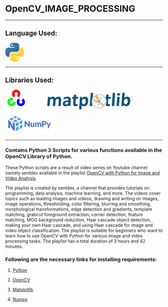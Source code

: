 # OpenCV_IMAGE_PROCESSING

<hr>

## Language Used: 
<img src="readme\python.png" height=60>
<hr>


## Libraries Used:
<img src="readme\opencv.png" height=70>
<img src="readme\matplotlib.png" height=70>
<img src="readme\numpy.png" height=70>

<hr>

### Contains Python 3 Scripts for various functions available in the OpenCV Library of Python. 

These Python scripts are a result of video series on Youtube channel namely sentdex available in the playlist [OpenCV with Python for Image and Video Analysis](https://youtube.com/playlist?list=PLQVvvaa0QuDdttJXlLtAJxJetJcqmqlQq&si=PMxyl7mhrwOLzOwE").

The playlist is created by sentdex, a channel that provides tutorials on programming, data analysis, machine learning, and more. The videos cover topics such as loading images and videos, drawing and writing on images, image operations, thresholding, color filtering, blurring and smoothing, morphological transformations, edge detection and gradients, template matching, grabcut foreground extraction, corner detection, feature matching, MOG background reduction, Haar cascade object detection, making your own Haar cascade, and using Haar cascade for image and video object classification. 
The playlist is suitable for beginners who want to learn how to use OpenCV with Python for various image and video processing tasks. The playlist has a total duration of 3 hours and 42 minutes. 



### Following are the necessary links for installing requirements:


1. [Python](https://www.python.org/downloads/")

2. [OpenCV](https://pypi.org/project/opencv-python/")

3. [Matplotlib](https://matplotlib.org/stable/users/installing/index.html)

4. [Numpy](https://numpy.org/install/)


